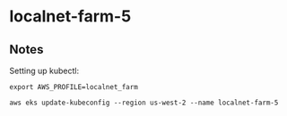 # localnet-farm-5

## Notes

Setting up kubectl:

```
export AWS_PROFILE=localnet_farm

aws eks update-kubeconfig --region us-west-2 --name localnet-farm-5
```
